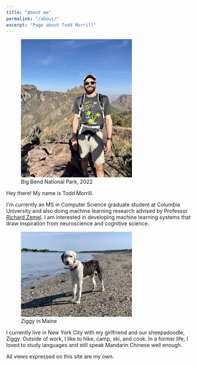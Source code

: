 ```yaml
---
title: "About me"
permalink: "/about/"
excerpt: "Page about Todd Morrill"
---
```

<figure style="width: 300px" class="align-right">
  <img src="/assets/images/about_me.jpg" alt="Big Bend National Park, 2022">
  <figcaption>Big Bend National Park, 2022</figcaption>
</figure>
Hey there! My name is Todd Morrill.

I'm currently an MS in Computer Science graduate student at Columbia University and also doing machine learning research advised by Professor [Richard Zemel](https://www.cs.columbia.edu/~zemel/). I am interested in developing machine learning systems that draw inspiration from neuroscience and cognitive science.

<figure style="width: 300px" class="align-right">
  <img src="/assets/images/ziggy_maine.jpg" alt="Ziggy in Maine">
  <figcaption>Ziggy in Maine</figcaption>
</figure>

I currently live in New York City with my girlfriend and our sheepadoodle, Ziggy. Outside of work, I like to hike, camp, ski, and cook. In a former life, I loved to study languages and still speak Mandarin Chinese well enough.

All views expressed on this site are my own.